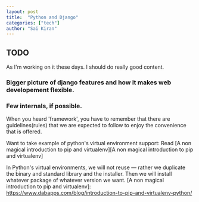 ```yaml
---
layout: post
title:  "Python and Django"
categories: ["tech"]
author: "Sai Kiran"
---
```


## TODO
As I'm working on it these days. I should do really good content.
### Bigger picture of django features and how it makes web developement flexible.
### Few internals, if possible.

When you heard 'framework', you have to remember that 
there are guidelines(rules) that we are expected to follow to enjoy the convenience that is offered.

Want to take example of python's virtual environment support:
Read [A non magical introduction to pip and virtualenv][A non magical introduction to pip and virtualenv]

In Python's virtual environments, we will not reuse &mdash; rather we duplicate the binary and standard library and the installer. Then we will install whatever package of whatever version we want.
[A non magical introduction to pip and virtualenv]: https://www.dabapps.com/blog/introduction-to-pip-and-virtualenv-python/
